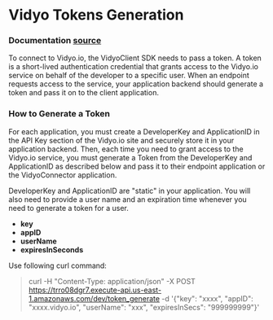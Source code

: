 # Vidyo Tokens Generation

### Documentation [source](https://developer.vidyo.io/documentation/4-1-22-9/getting-started)

To connect to Vidyo.io, the VidyoClient SDK needs to pass a token. A token is a short-lived authentication credential that grants access to the Vidyo.io service on behalf of the developer to a specific user. When an endpoint requests access to the service, your application backend should generate a token and pass it on to the client application.

### How to Generate a Token

For each application, you must create a DeveloperKey and ApplicationID in the API Key section of the Vidyo.io site and securely store it in your application backend. Then, each time you need to grant access to the Vidyo.io service, you must generate a Token from the DeveloperKey and ApplicationID as described below and pass it to their endpoint application or the VidyoConnector application.

DeveloperKey and ApplicationID are "static" in your application. You will also need to provide a user name and an expiration time whenever you need to generate a token for a user.

* __key__
* __appID__
* __userName__
* __expiresInSeconds__

Use following curl command:
> curl -H "Content-Type: application/json" -X POST https://trro08dgr7.execute-api.us-east-1.amazonaws.com/dev/token_generate -d '{"key": "xxxx", "appID": "xxxx.vidyo.io", "userName": "xxx", "expiresInSecs": "999999999"}'
